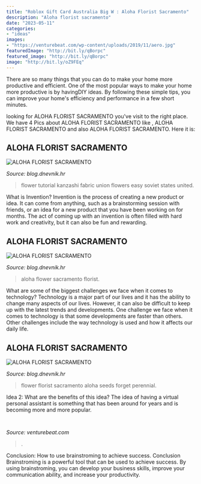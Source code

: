 ```yaml
---
title: "Roblox Gift Card Australia Big W : Aloha Florist Sacramento"
description: "Aloha florist sacramento"
date: "2023-05-11"
categories:
- "ideas"
images:
- "https://venturebeat.com/wp-content/uploads/2019/11/aero.jpg"
featuredImage: "http://bit.ly/qBorpc"
featured_image: "http://bit.ly/qBorpc"
image: "http://bit.ly/oZ9FEq"
---
```



There are so many things that you can do to make your home more productive and efficient. One of the most popular ways to make your home more productive is by havingDIY ideas. By following these simple tips, you can improve your home's efficiency and performance in a few short minutes.

	

		
looking for ALOHA FLORIST SACRAMENTO you've visit to the right place. We have 4 Pics about ALOHA FLORIST SACRAMENTO like , ALOHA FLORIST SACRAMENTO and also ALOHA FLORIST SACRAMENTO. Here it is:
		
    
## ALOHA FLORIST SACRAMENTO

<img loading=lazy src="http://bit.ly/oZ9FEq" onerror="this.onerror=null;this.src='https://tse1.mm.bing.net/th?id=OIP.PZHqjjWtCEGl5lzBaCO8QAAAAA&amp;pid=15.1';" alt="ALOHA FLORIST SACRAMENTO">

_Source: blog.dnevnik.hr_

>flower tutorial kanzashi fabric union flowers easy soviet states united. 

	

What is Invention?
Invention is the process of creating a new product or idea. It can come from anything, such as a brainstorming session with friends, or an idea for a new product that you have been working on for months. The act of coming up with an invention is often filled with hard work and creativity, but it can also be fun and rewarding.

    
## ALOHA FLORIST SACRAMENTO

<img loading=lazy src="http://bit.ly/rpxBqs" onerror="this.onerror=null;this.src='https://tse1.mm.bing.net/th?id=OIP.l8eS8OxW2X1i-x4HYYWk5AHaFS&amp;pid=15.1';" alt="ALOHA FLORIST SACRAMENTO">

_Source: blog.dnevnik.hr_

>aloha flower sacramento florist. 

	

What are some of the biggest challenges we face when it comes to technology?
Technology is a major part of our lives and it has the ability to change many aspects of our lives. However, it can also be difficult to keep up with the latest trends and developments. One challenge we face when it comes to technology is that some developments are faster than others. Other challenges include the way technology is used and how it affects our daily life.

    
## ALOHA FLORIST SACRAMENTO

<img loading=lazy src="http://bit.ly/qBorpc" onerror="this.onerror=null;this.src='https://tse1.mm.bing.net/th?id=OIP.j-0wp0Ypet2ReVcfsp-IVwAAAA&amp;pid=15.1';" alt="ALOHA FLORIST SACRAMENTO">

_Source: blog.dnevnik.hr_

>flower florist sacramento aloha seeds forget perennial. 

	

Idea 2: What are the benefits of this idea?
The idea of having a virtual personal assistant is something that has been around for years and is becoming more and more popular.

    
## 

<img loading=lazy src="https://venturebeat.com/wp-content/uploads/2019/11/aero.jpg" onerror="this.onerror=null;this.src='https://tse4.mm.bing.net/th?id=OIP.Dbo7osW-TqFfMfUHN4nbCAHaEK&amp;pid=15.1';" alt="">

_Source: venturebeat.com_

>. 

	

Conclusion: How to use brainstroming to achieve success.
Conclusion
Brainstroming is a powerful tool that can be used to achieve success. By using brainstroming, you can develop your business skills, improve your communication ability, and increase your productivity.

